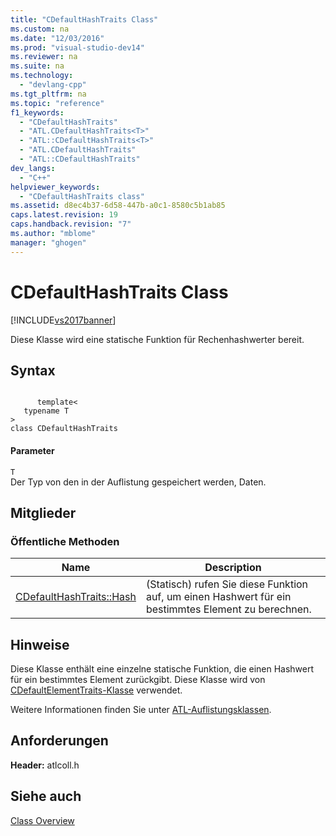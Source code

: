 ```yaml
---
title: "CDefaultHashTraits Class"
ms.custom: na
ms.date: "12/03/2016"
ms.prod: "visual-studio-dev14"
ms.reviewer: na
ms.suite: na
ms.technology: 
  - "devlang-cpp"
ms.tgt_pltfrm: na
ms.topic: "reference"
f1_keywords: 
  - "CDefaultHashTraits"
  - "ATL.CDefaultHashTraits<T>"
  - "ATL::CDefaultHashTraits<T>"
  - "ATL.CDefaultHashTraits"
  - "ATL::CDefaultHashTraits"
dev_langs: 
  - "C++"
helpviewer_keywords: 
  - "CDefaultHashTraits class"
ms.assetid: d8ec4b37-6d58-447b-a0c1-8580c5b1ab85
caps.latest.revision: 19
caps.handback.revision: "7"
ms.author: "mblome"
manager: "ghogen"
---
```

# CDefaultHashTraits Class
[!INCLUDE[vs2017banner](../../assembler/inline/includes/vs2017banner.md)]

Diese Klasse wird eine statische Funktion für Rechenhashwerter bereit.  
  
## Syntax  
  
```  
  
      template<  
   typename T  
>  
class CDefaultHashTraits  
```  
  
#### Parameter  
 `T`  
 Der Typ von den in der Auflistung gespeichert werden, Daten.  
  
## Mitglieder  
  
### Öffentliche Methoden  
  
|Name|Description|  
|----------|-----------------|  
|[CDefaultHashTraits::Hash](../Topic/CDefaultHashTraits::Hash.md)|\(Statisch\) rufen Sie diese Funktion auf, um einen Hashwert für ein bestimmtes Element zu berechnen.|  
  
## Hinweise  
 Diese Klasse enthält eine einzelne statische Funktion, die einen Hashwert für ein bestimmtes Element zurückgibt.  Diese Klasse wird von [CDefaultElementTraits\-Klasse](../../atl/reference/cdefaultelementtraits-class.md) verwendet.  
  
 Weitere Informationen finden Sie unter [ATL\-Auflistungsklassen](../../atl/atl-collection-classes.md).  
  
## Anforderungen  
 **Header:** atlcoll.h  
  
## Siehe auch  
 [Class Overview](../../atl/atl-class-overview.md)